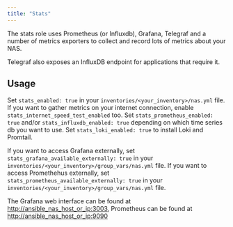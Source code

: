 ```yaml
---
title: "Stats"
---
```


The stats role uses Prometheus (or Influxdb), Grafana, Telegraf and a number of metrics exporters to collect and record lots of metrics about your NAS.

Telegraf also exposes an InfluxDB endpoint for applications that require it.

## Usage

Set `stats_enabled: true` in your `inventories/<your_inventory>/nas.yml` file. If you want to gather metrics on your internet connection, enable `stats_internet_speed_test_enabled` too.
Set `stats_prometheus_enabled: true` and/or `stats_influxdb_enabled: true` depending on which time series db you want to use.
Set `stats_loki_enabled: true` to install Loki and Promtail.

If you want to access Grafana externally, set `stats_grafana_available_externally: true` in your `inventories/<your_inventory>/group_vars/nas.yml` file. If you want to access Promethehus externally, set `stats_prometheus_available_externally: true` in your `inventories/<your_inventory>/group_vars/nas.yml` file.


The Grafana web interface can be found at [http://ansible_nas_host_or_ip:3003](http://ansible_nas_host_or_ip:3003), Prometheus can be found at [http://ansible_nas_host_or_ip:9090](http://ansible_nas_host_or_ip:9090)
